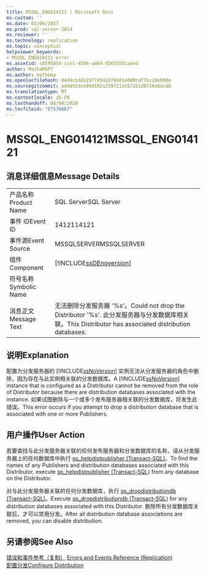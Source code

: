 ```yaml
---
title: MSSQL_ENG014121 | Microsoft Docs
ms.custom: ''
ms.date: 03/06/2017
ms.prod: sql-server-2014
ms.reviewer: ''
ms.technology: replication
ms.topic: conceptual
helpviewer_keywords:
- MSSQL_ENG014121 error
ms.assetid: c8595854-cce1-4566-ad64-d565555caded
author: MashaMSFT
ms.author: mathoma
ms.openlocfilehash: 04d4cbdd2197745d2d795814d88c4f7bc28eb90e
ms.sourcegitcommit: ad4d92dce894592a259721a1571b1d8736abacdb
ms.translationtype: MT
ms.contentlocale: zh-CN
ms.lasthandoff: 08/04/2020
ms.locfileid: "87576667"
---
```

# <a name="mssql_eng014121"></a><span data-ttu-id="930a9-102">MSSQL_ENG014121</span><span class="sxs-lookup"><span data-stu-id="930a9-102">MSSQL_ENG014121</span></span>
    
## <a name="message-details"></a><span data-ttu-id="930a9-103">消息详细信息</span><span class="sxs-lookup"><span data-stu-id="930a9-103">Message Details</span></span>  
  
|||  
|-|-|  
|<span data-ttu-id="930a9-104">产品名称</span><span class="sxs-lookup"><span data-stu-id="930a9-104">Product Name</span></span>|<span data-ttu-id="930a9-105">SQL Server</span><span class="sxs-lookup"><span data-stu-id="930a9-105">SQL Server</span></span>|  
|<span data-ttu-id="930a9-106">事件 ID</span><span class="sxs-lookup"><span data-stu-id="930a9-106">Event ID</span></span>|<span data-ttu-id="930a9-107">14121</span><span class="sxs-lookup"><span data-stu-id="930a9-107">14121</span></span>|  
|<span data-ttu-id="930a9-108">事件源</span><span class="sxs-lookup"><span data-stu-id="930a9-108">Event Source</span></span>|<span data-ttu-id="930a9-109">MSSQLSERVER</span><span class="sxs-lookup"><span data-stu-id="930a9-109">MSSQLSERVER</span></span>|  
|<span data-ttu-id="930a9-110">组件</span><span class="sxs-lookup"><span data-stu-id="930a9-110">Component</span></span>|[!INCLUDE[ssDEnoversion](../../includes/ssdenoversion-md.md)]|  
|<span data-ttu-id="930a9-111">符号名称</span><span class="sxs-lookup"><span data-stu-id="930a9-111">Symbolic Name</span></span>||  
|<span data-ttu-id="930a9-112">消息正文</span><span class="sxs-lookup"><span data-stu-id="930a9-112">Message Text</span></span>|<span data-ttu-id="930a9-113">无法删除分发服务器 '%s'。</span><span class="sxs-lookup"><span data-stu-id="930a9-113">Could not drop the Distributor '%s'.</span></span> <span data-ttu-id="930a9-114">此分发服务器与分发数据库相关联。</span><span class="sxs-lookup"><span data-stu-id="930a9-114">This Distributor has associated distribution databases.</span></span>|  
  
## <a name="explanation"></a><span data-ttu-id="930a9-115">说明</span><span class="sxs-lookup"><span data-stu-id="930a9-115">Explanation</span></span>  
 <span data-ttu-id="930a9-116">配置为分发服务器的 [!INCLUDE[ssNoVersion](../../includes/ssnoversion-md.md)] 实例无法从分发服务器的角色中删除，因为存在与此实例相关联的分发数据库。</span><span class="sxs-lookup"><span data-stu-id="930a9-116">A [!INCLUDE[ssNoVersion](../../includes/ssnoversion-md.md)] instance that is configured as a Distributor cannot be removed from the role of Distributor because there are distribution databases associated with the instance.</span></span> <span data-ttu-id="930a9-117">如果试图删除与一个或多个发布服务器相关联的分发数据库，将发生此错误。</span><span class="sxs-lookup"><span data-stu-id="930a9-117">This error occurs if you attempt to drop a distribution database that is associated with one or more Publishers.</span></span>  
  
## <a name="user-action"></a><span data-ttu-id="930a9-118">用户操作</span><span class="sxs-lookup"><span data-stu-id="930a9-118">User Action</span></span>  
 <span data-ttu-id="930a9-119">若要查找与此分发服务器关联的任何发布服务器和分发数据库的名称，请从分发服务器上的任何数据库中执行 [sp_helpdistpublisher (Transact-SQL)](/sql/relational-databases/system-stored-procedures/sp-helpdistpublisher-transact-sql)。</span><span class="sxs-lookup"><span data-stu-id="930a9-119">To find the names of any Publishers and distribution databases associated with this Distributor, execute [sp_helpdistpublisher &#40;Transact-SQL&#41;](/sql/relational-databases/system-stored-procedures/sp-helpdistpublisher-transact-sql) from any database on the Distributor.</span></span>  
  
 <span data-ttu-id="930a9-120">对与此分发服务器关联的任何分发数据库，执行 [sp_dropdistributiondb (Transact-SQL)](/sql/relational-databases/system-stored-procedures/sp-dropdistributiondb-transact-sql)。</span><span class="sxs-lookup"><span data-stu-id="930a9-120">Execute [sp_dropdistributiondb &#40;Transact-SQL&#41;](/sql/relational-databases/system-stored-procedures/sp-dropdistributiondb-transact-sql) for any distribution databases associated with this Distributor.</span></span> <span data-ttu-id="930a9-121">删除所有分发数据库关联后，才可以禁用分发。</span><span class="sxs-lookup"><span data-stu-id="930a9-121">After all distribution database associations are removed, you can disable distribution.</span></span>  
  
## <a name="see-also"></a><span data-ttu-id="930a9-122">另请参阅</span><span class="sxs-lookup"><span data-stu-id="930a9-122">See Also</span></span>  
 <span data-ttu-id="930a9-123">[错误和事件参考（复制）](errors-and-events-reference-replication.md) </span><span class="sxs-lookup"><span data-stu-id="930a9-123">[Errors and Events Reference &#40;Replication&#41;](errors-and-events-reference-replication.md) </span></span>  
 [<span data-ttu-id="930a9-124">配置分发</span><span class="sxs-lookup"><span data-stu-id="930a9-124">Configure Distribution</span></span>](configure-distribution.md)  
  
  
